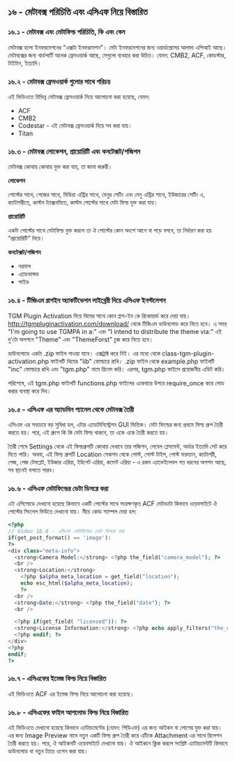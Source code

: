 ## ১৬ - মেটাবক্স পরিচিতি এবং এসিএফ নিয়ে বিস্তারিত

### ১৬.১ - মেটাবক্স এবং মেটাফিল্ড পরিচিতি, কি এবং কেন

মেটাবক্স হলো ইনফরমেশনের “এক্সটা ইনফরমেশন”। মেটা ইনফরমেশনের জন্য ওয়ার্ডপ্রেসের আলাদা এপিআই আছে। মেটাবক্সের জন্য থার্ডপার্টি অনেক ফ্রেমওয়ার্ক আছে, সেগুলো ব্যবহার করা উচিত। যেমন: CMB2, ACF, কোডস্টার, টাইটান, ইত্যাদি।

### ১৬.২ - মেটাবক্স ফ্রেমওয়ার্ক গুলোর সাথে পরিচয়

এই ভিডিওতে বিভিন্ন মেটাবক্স ফ্রেমওয়ার্ক নিয়ে আলোচনা করা হয়েছে, যেমন:

- ACF
- CMB2
- Codestar - এই মেটাবক্স ফ্রেমওয়ার্ক দিয়ে সব করা যায়।
- Titan

### ১৬.৩ - মেটাবক্স লোকেশন, প্রায়োরিটি এবং কনটেক্সট/পজিশন

মেটাবক্স কোথায় কোথায় যুক্ত করা যায়, তা জানা জরুরী।

**লোকেশন**

পোস্টের সাথে, পেজের সাথে, মিডিয়া এন্ট্রির সাথে, মেনুর সেটিং এবং মেনু এন্ট্রির সাথে, ইউজারের সেটিং এ, ক্যাটাগরীতে, কাস্টম ট্যাক্সনমিতে, কাস্টম পোস্টের সাথে মেটা ফিল্ড যুক্ত করা যায়।

**প্রায়োরিটি**

একটা পোস্টের সাথে মেটাফিল্ড যুক্ত করলে তা ঐ পোস্টের কোন অংশে আগে বা পড়ে বসবে, তা নির্ধারণ করা হয় “প্রায়োরিটি” দিয়ে।

**কনটেক্সট/পজিশন**

- নরমাল
- এ্যাডভান্সড
- সাইড

### ১৬.৪ - টিজিএম প্লাগইন অ্যাকটিভেশন লাইব্রেরী দিয়ে এসিএফ ইনস্টলেশন

TGM Plugin Activation দিয়ে থিমের সাথে কোন প্লাগ-ইন কে রিকোয়ার্ড করে দেয়া যায়। http://tgmpluginactivation.com/download/ থেকে টিজিএম ডাউনলোড করে নিতে হবে। এ সময় "I'm going to use TGMPA in a:" এবং "I intend to distribute the theme via:" এই দু’টো অপশনে "Theme" এবং "ThemeForst" চুজ করে নিতে হবে।

ডাউনলোডে একটা .zip ফাইল পাওয়া যাবে। এক্সট্রাক্ট করে নিই। এর মধ্যে থেকে class-tgm-plugin-activation.php ফাইলটি থিমের "lib" ফোল্ডারে রাখি। .zip ফাইল থেকে example.php ফাইলটি "inc" ফোল্ডারে রাখি এবং "tgm.php" নামে রিনেম করি। এরপর, tgm.php ফাইলে প্রয়োজনীয় এডিট করি।

পরিশেষে, এই tgm.php ফাইলটি functions.php ফাইলের একেবারে উপরে require_once করে লোড করার ব্যবস্থা করে দিব।

### ১৬.৫ - এসিএফ এর অ্যাডমিন প্যানেল থেকে মেটাবক্স তৈরী

এসিএফ এর সবচেয়ে বড় সুবিধা হল, এটার এ্যাডমিনিস্ট্রেশন GUI ভিত্তিক। মেটা ফিল্ডের জন্য প্রথমে ফিল্ড গ্রুপ তৈরী করতে হয়। পরে, এই গ্রুপে কি কি মেটা ফিল্ড থাকবে, তা একে একে তৈরী করতে হয়।

তৈরী শেষে Settings থেকে এই ফিল্ডগ্রুপটি কোথায় দেখাবে তার পজিশন, লেবেল প্লেসমেন্ট, অর্ডার ইত্যাদি সেট করে দিতে পারি। অথবা, এই ফিল্ড গ্রুপটি Location সেকশন থেকে পোস্ট, পোস্ট টাইপ, পোস্ট ফরম্যান, ক্যাটাগরী, পেজ, পেজ টেমপ্লেট, ইউজার এরিয়া, ইউগেট এরিয়া, কমেন্ট এরিয়া - এ রকম এ্যাভেইলেবল গত ধরনের অপশন আছে, সব স্থানেই বসাতে পারব।

### ১৬.৬ - এসিএফ মেটাফিল্ডের ডেটা ডিসপ্লে করা 

এই এপিসোডে দেখানো হয়েছে কিভাবে একটি পোস্টের সাথে সংরক্ষণকৃত ACF মেটাডাটা কিভাবে ওয়েবসাইটে ঐ পোস্টের সিংগেল ভিউতে দেখানো যায়। নীচে কোড স্যাম্পল দেয়া হল:

```php
<?php
// Video 16.6 - এসিএফ মেটাফিল্ডের ডেটা ডিসপ্লে করা
if(get_post_format() == 'image'):
?>
<div class="meta-info">
  <strong>Camera Model:</strong> <?php the_field("camera_model"); ?>
  <br />
  <strong>Location:</strong>
    <?php $alpha_meta_location = get_field("location");
    echo esc_html($alpha_meta_location);
    ?>
  <br />
  <strong>Date:</strong> <?php the_field("date"); ?>
  <br />

  <?php if(get_field( "licensed")): ?>
  <strong>License Information:</strong> <?php echo apply_filters("the_content", get_field('license_information')); ?>
  <?php endif; ?>
</div>
<?php
endif;
?>
```

### ১৬.৭ - এসিএফের ইমেজ ফিল্ড নিয়ে বিস্তারিত 

এই ভিডিওতে ACF এর ইমেজ ফিল্ড নিয়ে আলোচনা করা হয়েছে।

### ১৬.৮ - এসিএফের ফাইল আপলোড ফিল্ড নিয়ে বিস্তারিত 

এই ভিডিওতে দেখানো হয়েছে কিভাবে এ্যাটাচমেন্টের (যেমন: পিডিএফ) এর জন্য আইকন বা লোগের যুক্ত করা যায়। এর জন্য Image Preview নামে নতুন একটি ফিল্ড গ্রুপ তৈরী করে এটিকে ‍Attachment এর সাথে রিলেশন তৈরী করতে হয়। পরে, ঐ আইকনটি ওয়েবসাইটে দেখানো যায়। ঐ আইকনে ক্লিক করলে সংশ্লিষ্ট এ্যাটাচমেন্টটি কিভাবে ডাউনলোড বা নতুন ট্যাচে ওপেন করা যায়।
